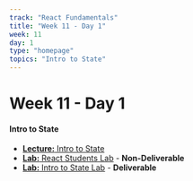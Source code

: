 ```yaml
---
track: "React Fundamentals"
title: "Week 11 - Day 1"
week: 11
day: 1
type: "homepage"
topics: "Intro to State"
---
```


# Week 11 - Day 1

#### Intro to State

- [**Lecture:** Intro to State](/react-fundamentals/week-11/day-1/lecture-materials/intro-to-state)
- [**Lab:** React Students Lab](/react-fundamentals/week-11/day-1/labs/intro-to-state-lab/) - **Non-Deliverable**
- [**Lab:** Intro to State Lab](/react-fundamentals/week-11/day-1/labs/intro-to-state-lab/) - **Deliverable**